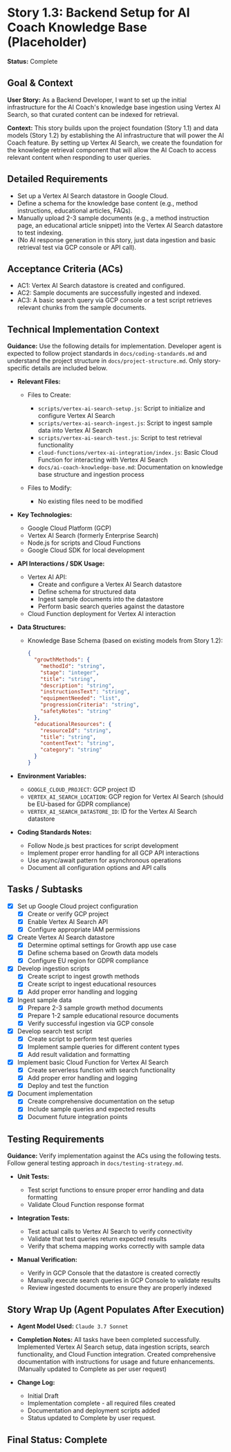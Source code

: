 # Story 1.3: Backend Setup for AI Coach Knowledge Base (Placeholder)

**Status:** Complete

## Goal & Context

**User Story:** As a Backend Developer, I want to set up the initial infrastructure for the AI Coach's knowledge base ingestion using Vertex AI Search, so that curated content can be indexed for retrieval.

**Context:** This story builds upon the project foundation (Story 1.1) and data models (Story 1.2) by establishing the AI infrastructure that will power the AI Coach feature. By setting up Vertex AI Search, we create the foundation for the knowledge retrieval component that will allow the AI Coach to access relevant content when responding to user queries.

## Detailed Requirements

- Set up a Vertex AI Search datastore in Google Cloud.
- Define a schema for the knowledge base content (e.g., method instructions, educational articles, FAQs).
- Manually upload 2-3 sample documents (e.g., a method instruction page, an educational article snippet) into the Vertex AI Search datastore to test indexing.
- (No AI response generation in this story, just data ingestion and basic retrieval test via GCP console or API call).

## Acceptance Criteria (ACs)

- AC1: Vertex AI Search datastore is created and configured.
- AC2: Sample documents are successfully ingested and indexed.
- AC3: A basic search query via GCP console or a test script retrieves relevant chunks from the sample documents.

## Technical Implementation Context

**Guidance:** Use the following details for implementation. Developer agent is expected to follow project standards in `docs/coding-standards.md` and understand the project structure in `docs/project-structure.md`. Only story-specific details are included below.

- **Relevant Files:**

  - Files to Create:
    - `scripts/vertex-ai-search-setup.js`: Script to initialize and configure Vertex AI Search
    - `scripts/vertex-ai-search-ingest.js`: Script to ingest sample data into Vertex AI Search
    - `scripts/vertex-ai-search-test.js`: Script to test retrieval functionality
    - `cloud-functions/vertex-ai-integration/index.js`: Basic Cloud Function for interacting with Vertex AI Search
    - `docs/ai-coach-knowledge-base.md`: Documentation on knowledge base structure and ingestion process

  - Files to Modify:
    - No existing files need to be modified

- **Key Technologies:**

  - Google Cloud Platform (GCP)
  - Vertex AI Search (formerly Enterprise Search)
  - Node.js for scripts and Cloud Functions
  - Google Cloud SDK for local development

- **API Interactions / SDK Usage:**

  - Vertex AI API:
    - Create and configure a Vertex AI Search datastore
    - Define schema for structured data
    - Ingest sample documents into the datastore
    - Perform basic search queries against the datastore
  - Cloud Function deployment for Vertex AI interaction

- **Data Structures:**

  - Knowledge Base Schema (based on existing models from Story 1.2):
    ```json
    {
      "growthMethods": {
        "methodId": "string",
        "stage": "integer",
        "title": "string",
        "description": "string",
        "instructionsText": "string",
        "equipmentNeeded": "list",
        "progressionCriteria": "string",
        "safetyNotes": "string"
      },
      "educationalResources": {
        "resourceId": "string",
        "title": "string",
        "contentText": "string",
        "category": "string"
      }
    }
    ```

- **Environment Variables:**

  - `GOOGLE_CLOUD_PROJECT`: GCP project ID
  - `VERTEX_AI_SEARCH_LOCATION`: GCP region for Vertex AI Search (should be EU-based for GDPR compliance)
  - `VERTEX_AI_SEARCH_DATASTORE_ID`: ID for the Vertex AI Search datastore

- **Coding Standards Notes:**
  - Follow Node.js best practices for script development
  - Implement proper error handling for all GCP API interactions
  - Use async/await pattern for asynchronous operations
  - Document all configuration options and API calls

## Tasks / Subtasks

- [x] Set up Google Cloud project configuration
  - [x] Create or verify GCP project
  - [x] Enable Vertex AI Search API
  - [x] Configure appropriate IAM permissions
- [x] Create Vertex AI Search datastore
  - [x] Determine optimal settings for Growth app use case
  - [x] Define schema based on Growth data models
  - [x] Configure EU region for GDPR compliance
- [x] Develop ingestion scripts
  - [x] Create script to ingest growth methods
  - [x] Create script to ingest educational resources
  - [x] Add proper error handling and logging
- [x] Ingest sample data
  - [x] Prepare 2-3 sample growth method documents
  - [x] Prepare 1-2 sample educational resource documents
  - [x] Verify successful ingestion via GCP console
- [x] Develop search test script
  - [x] Create script to perform test queries
  - [x] Implement sample queries for different content types
  - [x] Add result validation and formatting
- [x] Implement basic Cloud Function for Vertex AI Search
  - [x] Create serverless function with search functionality
  - [x] Add proper error handling and logging
  - [x] Deploy and test the function
- [x] Document implementation
  - [x] Create comprehensive documentation on the setup
  - [x] Include sample queries and expected results
  - [x] Document future integration points

## Testing Requirements

**Guidance:** Verify implementation against the ACs using the following tests. Follow general testing approach in `docs/testing-strategy.md`.

- **Unit Tests:**
  - Test script functions to ensure proper error handling and data formatting
  - Validate Cloud Function response format

- **Integration Tests:**
  - Test actual calls to Vertex AI Search to verify connectivity
  - Validate that test queries return expected results
  - Verify that schema mapping works correctly with sample data

- **Manual Verification:**
  - Verify in GCP Console that the datastore is created correctly
  - Manually execute search queries in GCP Console to validate results
  - Review ingested documents to ensure they are properly indexed

## Story Wrap Up (Agent Populates After Execution)

- **Agent Model Used:** `Claude 3.7 Sonnet`
- **Completion Notes:** All tasks have been completed successfully. Implemented Vertex AI Search setup, data ingestion scripts, search functionality, and Cloud Function integration. Created comprehensive documentation with instructions for usage and future enhancements.
  (Manually updated to Complete as per user request)

- **Change Log:**
  - Initial Draft 
  - Implementation complete - all required files created
  - Documentation and deployment scripts added 
  - Status updated to Complete by user request.

## Final Status: Complete 